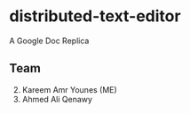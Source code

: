 # distributed-text-editor

A Google Doc Replica

## Team
2. Kareem Amr Younes (ME)
1. Ahmed Ali Qenawy


